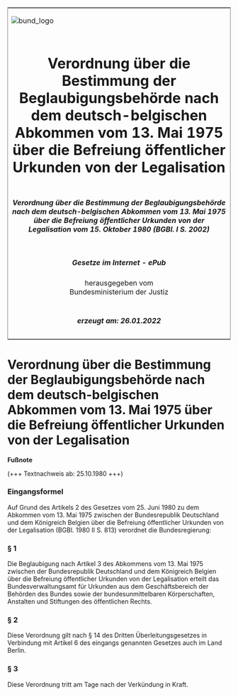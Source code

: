 <span id="DECKBLATT.html"></span>

<table border="0" frame="border" width="100%">

<tr valign="top">

<td align="left">

![bund\_logo](BfJ_2021_Web_de_de.gif)

</td>

<td align="right">

 

</td>

</tr>

<tr align="center" valign="middle">

<td colspan="2">

# Verordnung über die Bestimmung der Beglaubigungsbehörde nach dem deutsch-belgischen Abkommen vom 13. Mai 1975 über die Befreiung öffentlicher Urkunden von der Legalisation

</td>

</tr>

<tr align="center" valign="middle">

<td colspan="2">

##### Verordnung über die Bestimmung der Beglaubigungsbehörde nach dem deutsch-belgischen Abkommen vom 13. Mai 1975 über die Befreiung öffentlicher Urkunden von der Legalisation vom 15. Oktober 1980 (BGBl. I S. 2002)

</td>

</tr>

<tr align="center" valign="middle">

<td colspan="2">

  
  

##### Gesetze im Internet - ePub  
  
herausgegeben vom  
Bundesministerium der Justiz

</td>

</tr>

<tr align="center" valign="bottom">

<td colspan="2">

  
  

##### erzeugt am: 26.01.2022

</td>

</tr>

</table>

<span id="BJNR020020980.html"></span>

# Verordnung über die Bestimmung der Beglaubigungsbehörde nach dem deutsch-belgischen Abkommen vom 13. Mai 1975 über die Befreiung öffentlicher Urkunden von der Legalisation

<div>

  
**Fußnote**

<div class="jnhtml">

<div>

<div class="jurAbsatz">

(+++ Textnachweis ab: 25.10.1980 +++)

</div>

</div>

</div>

</div>

<span id="BJNR020020980BJNE000100306.html"></span>

### Eingangsformel  

<div>

<div class="jnhtml">

<div>

<div class="jurAbsatz">

Auf Grund des Artikels 2 des Gesetzes vom 25. Juni 1980 zu dem Abkommen
vom 13. Mai 1975 zwischen der Bundesrepublik Deutschland und dem
Königreich Belgien über die Befreiung öffentlicher Urkunden von der
Legalisation (BGBl. 1980 II S. 813) verordnet die Bundesregierung:

</div>

</div>

</div>

</div>

<span id="BJNR020020980BJNE000200306.html"></span>

### § 1  

<div>

<div class="jnhtml">

<div>

<div class="jurAbsatz">

Die Beglaubigung nach Artikel 3 des Abkommens vom 13. Mai 1975 zwischen
der Bundesrepublik Deutschland und dem Königreich Belgien über die
Befreiung öffentlicher Urkunden von der Legalisation erteilt das
Bundesverwaltungsamt für Urkunden aus dem Geschäftsbereich der Behörden
des Bundes sowie der bundesunmittelbaren Körperschaften, Anstalten und
Stiftungen des öffentlichen Rechts.

</div>

</div>

</div>

</div>

<span id="BJNR020020980BJNE000300306.html"></span>

### § 2  

<div>

<div class="jnhtml">

<div>

<div class="jurAbsatz">

Diese Verordnung gilt nach § 14 des Dritten Überleitungsgesetzes in
Verbindung mit Artikel 6 des eingangs genannten Gesetzes auch im Land
Berlin.

</div>

</div>

</div>

</div>

<span id="BJNR020020980BJNE000400306.html"></span>

### § 3  

<div>

<div class="jnhtml">

<div>

<div class="jurAbsatz">

Diese Verordnung tritt am Tage nach der Verkündung in Kraft.

</div>

</div>

</div>

</div>
